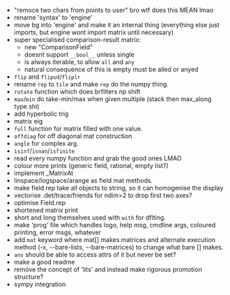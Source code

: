 - "remoce two chars from points to user" bro wtf does this MEAN lmao
- rename 'syntax' to 'engine'
- move bg into 'engine' and make it an internal thing (everything else just
    imports, but engine wont import matrix until necessary)
- super specialised comparison-result matrix:
    - new "ComparisonField"
    - doesnt support `__bool__` unless single
    - is always iterable, to allow `all` and `any`
    - natural consequence of this is empty must be alled or anyed
- `flip` and `flipud`/`fliplr`
- rename `rep` to `tile` and make `rep` do the numpy thing.
- `rotate` function which does brfilters np shift
- `max`/`min` do take-min/max when given multiple (stack then max_along type shi)
- add hyperbolic trig
- matrix eig
- `full` function for matrix filled with one value.
- `offdiag` for off diagonal mat construction
- `angle` for complex arg.
- `isinf`/`isnan`/`isfinite`
- read every numpy function and grab the good ones LMAO
- colour more prints (generic field, rational, empty list?)
- implement _MatrixAt
- linspace/logspace/arange as field mat methods.
- make field rep take all objects to string, so it can homogenise the display
- vectorise .det/trace/friends for ndim>2 to drop first two axes?
- optimise Field.rep
- shortened matrix print
- short and long themselves used with `with` for dflting.
- make 'prog' file which handles logo, help msg, cmdline args, coloured printing,
    error msgs, whatever
- add `mat` keyword where mat[] makes matrices and alternate execution method
    (-x, --bare-lists, --bare-matrices) to change what bare [] makes.
- `ans` should be able to access attrs of it but never be set?
- make a good readme
- remove the concept of 'lits' and instead make rigorous promotion structure?
- sympy integration
